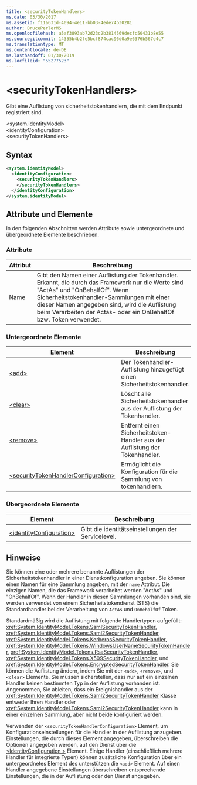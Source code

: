 ```yaml
---
title: <securityTokenHandlers>
ms.date: 03/30/2017
ms.assetid: f11a631d-4094-4e11-bb03-4ede74b30281
author: BrucePerlerMS
ms.openlocfilehash: a5af3893ab72d23c2b3814569decfc50431b8e55
ms.sourcegitcommit: 14355b4b2fe5bcf874cac96d0a9e6376b567e4c7
ms.translationtype: MT
ms.contentlocale: de-DE
ms.lasthandoff: 01/30/2019
ms.locfileid: "55277523"
---
```

# <a name="securitytokenhandlers"></a>\<securityTokenHandlers>
Gibt eine Auflistung von sicherheitstokenhandlern, die mit dem Endpunkt registriert sind.  
  
 \<system.identityModel>  
\<identityConfiguration>  
\<securityTokenHandlers>  
  
## <a name="syntax"></a>Syntax  
  
```xml  
<system.identityModel>  
  <identityConfiguration>  
    <securityTokenHandlers>  
    </securityTokenHandlers>  
  </identityConfiguration>  
</system.identityModel>  
```  
  
## <a name="attributes-and-elements"></a>Attribute und Elemente  
 In den folgenden Abschnitten werden Attribute sowie untergeordnete und übergeordnete Elemente beschrieben.  
  
### <a name="attributes"></a>Attribute  
  
|Attribut|Beschreibung|  
|---------------|-----------------|  
|Name|Gibt den Namen einer Auflistung der Tokenhandler. Erkannt, die durch das Framework nur die Werte sind "ActAs" und "OnBehalfOf". Wenn Sicherheitstokenhandler-Sammlungen mit einer dieser Namen angegeben sind, wird die Auflistung beim Verarbeiten der Actas- oder ein OnBehalfOf bzw. Token verwendet.|  
  
### <a name="child-elements"></a>Untergeordnete Elemente  
  
|Element|Beschreibung|  
|-------------|-----------------|  
|[\<add>](../../../../../docs/framework/configure-apps/file-schema/windows-identity-foundation/add.md)|Der Tokenhandler-Auflistung hinzugefügt einen Sicherheitstokenhandler.|  
|[\<clear>](../../../../../docs/framework/configure-apps/file-schema/windows-identity-foundation/clear.md)|Löscht alle Sicherheitstokenhandler aus der Auflistung der Tokenhandler.|  
|[\<remove>](../../../../../docs/framework/configure-apps/file-schema/windows-identity-foundation/remove.md)|Entfernt einen Sicherheitstoken-Handler aus der Auflistung der Tokenhandler.|  
|[\<securityTokenHandlerConfiguration>](../../../../../docs/framework/configure-apps/file-schema/windows-identity-foundation/securitytokenhandlerconfiguration.md)|Ermöglicht die Konfiguration für die Sammlung von tokenhandlern.|  
  
### <a name="parent-elements"></a>Übergeordnete Elemente  
  
|Element|Beschreibung|  
|-------------|-----------------|  
|[\<identityConfiguration>](../../../../../docs/framework/configure-apps/file-schema/windows-identity-foundation/identityconfiguration.md)|Gibt die identitätseinstellungen der Servicelevel.|  
  
## <a name="remarks"></a>Hinweise  
 Sie können eine oder mehrere benannte Auflistungen der Sicherheitstokenhandler in einer Dienstkonfiguration angeben. Sie können einen Namen für eine Sammlung angeben, mit der `name` Attribut. Die einzigen Namen, die das Framework verarbeitet werden "ActAs" und "OnBehalfOf". Wenn der Handler in diesen Sammlungen vorhanden sind, sie werden verwendet von einem Sicherheitstokendienst (STS) die Standardhandler bei der Verarbeitung von `ActAs` und `OnBehalfOf` Token.  
  
 Standardmäßig wird die Auflistung mit folgende Handlertypen aufgefüllt: <xref:System.IdentityModel.Tokens.SamlSecurityTokenHandler>, <xref:System.IdentityModel.Tokens.Saml2SecurityTokenHandler>, <xref:System.IdentityModel.Tokens.KerberosSecurityTokenHandler>, <xref:System.IdentityModel.Tokens.WindowsUserNameSecurityTokenHandler>, <xref:System.IdentityModel.Tokens.RsaSecurityTokenHandler>, <xref:System.IdentityModel.Tokens.X509SecurityTokenHandler>, und <xref:System.IdentityModel.Tokens.EncryptedSecurityTokenHandler>. Sie können die Auflistung ändern, indem Sie mit der `<add>`, `<remove>`, und `<clear>` Elemente. Sie müssen sicherstellen, dass nur auf ein einzelnen Handler keinen bestimmten Typ in der Auflistung vorhanden ist. Angenommen, Sie ableiten, dass ein Ereignishandler aus der <xref:System.IdentityModel.Tokens.Saml2SecurityTokenHandler> Klasse entweder Ihren Handler oder <xref:System.IdentityModel.Tokens.Saml2SecurityTokenHandler> kann in einer einzelnen Sammlung, aber nicht beide konfiguriert werden.  
  
 Verwenden der `<securityTokenHandlerConfiguration>` Element, um Konfigurationseinstellungen für die Handler in der Auflistung anzugeben. Einstellungen, die durch dieses Element angegeben, überschreiben die Optionen angegeben werden, auf den Dienst über die [ \<IdentityConfiguration >](../../../../../docs/framework/configure-apps/file-schema/windows-identity-foundation/identityconfiguration.md) Element. Einige Handler (einschließlich mehrere Handler für integrierte Typen) können zusätzliche Konfiguration über ein untergeordnetes Element des unterstützen die `<add>` Element. Auf einen Handler angegebene Einstellungen überschreiben entsprechende Einstellungen, die in der Auflistung oder den Dienst angegeben.
